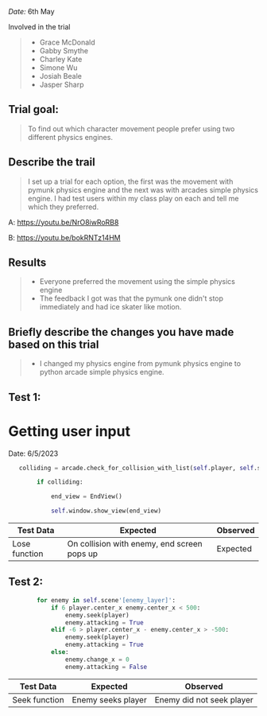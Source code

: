 _Date:_ 6th May

Involved in the trial
>- Grace McDonald
>- Gabby Smythe
>- Charley Kate
>- Simone Wu
>- Josiah Beale
>- Jasper Sharp

## Trial goal:
> To find out which character movement people prefer using two different physics engines.
>

## Describe the trail
>I set up a trial for each option, the first was the movement with pymunk physics engine and the next was with arcades simple physics engine. I had test users within my class play on each and tell me which they preferred.


A:
https://youtu.be/NrO8iwRoRB8

B:
https://youtu.be/bokRNTz14HM


## Results
> - Everyone preferred the movement using the simple physics engine
> - The feedback I got was that the pymunk one didn't stop immediately and had ice skater like motion.
>
## Briefly describe the changes you have made based on this trial
> - I changed my physics engine from pymunk physics engine to python arcade simple physics engine.

## Test 1:
# Getting user input

Date: 6/5/2023

```python
   colliding = arcade.check_for_collision_with_list(self.player, self.scene['enemies'])

        if colliding:

            end_view = EndView()

            self.window.show_view(end_view)
```

| Test Data                    | Expected                        | Observed                       |
| ---------------------------- | ------------------------------- | ------------------------------ |
| Lose function    | On collision with enemy, end screen pops up                        | Expected                     |

## Test 2:


```python
        for enemy in self.scene'[enemy_layer]':
	        if 6 player.center_x enemy.center_x < 500: 
		        enemy.seek(player) 
		        enemy.attacking = True 
		    elif -6 > player.center_x - enemy.center_x > -500: 
			    enemy.seek(player) 
			    enemy.attacking = True 
			else: 
				enemy.change_x = 0 
				enemy.attacking = False
```

| Test Data                    | Expected                        | Observed                       |
| ---------------------------- | ------------------------------- | ------------------------------ |
| Seek function  | Enemy seeks player     | Enemy did not seek player    |